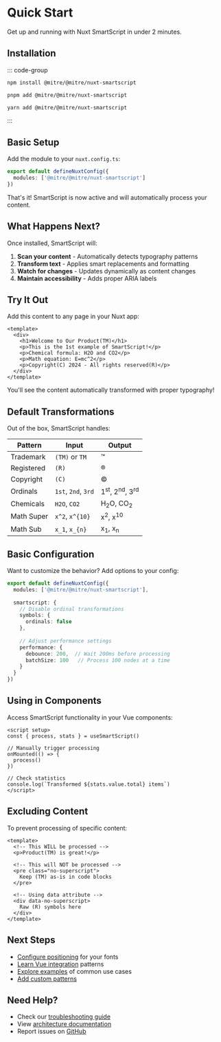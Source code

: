 # Quick Start

Get up and running with Nuxt SmartScript in under 2 minutes.

## Installation

::: code-group

```bash [npm]
npm install @mitre/@mitre/nuxt-smartscript
```

```bash [pnpm]
pnpm add @mitre/@mitre/nuxt-smartscript
```

```bash [yarn]
yarn add @mitre/@mitre/nuxt-smartscript
```

:::

## Basic Setup

Add the module to your `nuxt.config.ts`:

```typescript
export default defineNuxtConfig({
  modules: ['@mitre/@mitre/nuxt-smartscript']
})
```

That's it! SmartScript is now active and will automatically process your content.

## What Happens Next?

Once installed, SmartScript will:

1. **Scan your content** - Automatically detects typography patterns
2. **Transform text** - Applies smart replacements and formatting
3. **Watch for changes** - Updates dynamically as content changes
4. **Maintain accessibility** - Adds proper ARIA labels

## Try It Out

Add this content to any page in your Nuxt app:

```vue
<template>
  <div>
    <h1>Welcome to Our Product(TM)</h1>
    <p>This is the 1st example of SmartScript!</p>
    <p>Chemical formula: H2O and CO2</p>
    <p>Math equation: E=mc^2</p>
    <p>Copyright(C) 2024 - All rights reserved(R)</p>
  </div>
</template>
```

You'll see the content automatically transformed with proper typography!

## Default Transformations

Out of the box, SmartScript handles:

| Pattern | Input | Output |
|---------|-------|--------|
| Trademark | `(TM)` or `TM` | ™ |
| Registered | `(R)` | ® |
| Copyright | `(C)` | © |
| Ordinals | `1st`, `2nd`, `3rd` | 1<sup>st</sup>, 2<sup>nd</sup>, 3<sup>rd</sup> |
| Chemicals | `H2O`, `CO2` | H<sub>2</sub>O, CO<sub>2</sub> |
| Math Super | `x^2`, `x^{10}` | x<sup>2</sup>, x<sup>10</sup> |
| Math Sub | `x_1`, `x_{n}` | x<sub>1</sub>, x<sub>n</sub> |

## Basic Configuration

Want to customize the behavior? Add options to your config:

```typescript
export default defineNuxtConfig({
  modules: ['@mitre/@mitre/nuxt-smartscript'],
  
  smartscript: {
    // Disable ordinal transformations
    symbols: {
      ordinals: false
    },
    
    // Adjust performance settings
    performance: {
      debounce: 200,  // Wait 200ms before processing
      batchSize: 100   // Process 100 nodes at a time
    }
  }
})
```

## Using in Components

Access SmartScript functionality in your Vue components:

```vue
<script setup>
const { process, stats } = useSmartScript()

// Manually trigger processing
onMounted(() => {
  process()
})

// Check statistics
console.log(`Transformed ${stats.value.total} items`)
</script>
```

## Excluding Content

To prevent processing of specific content:

```vue
<template>
  <!-- This WILL be processed -->
  <p>Product(TM) is great!</p>
  
  <!-- This will NOT be processed -->
  <pre class="no-superscript">
    Keep (TM) as-is in code blocks
  </pre>
  
  <!-- Using data attribute -->
  <div data-no-superscript>
    Raw (R) symbols here
  </div>
</template>
```

## Next Steps

- [Configure positioning](/api/configuration) for your fonts
- [Learn Vue integration](/vue-integration) patterns
- [Explore examples](/examples) of common use cases
- [Add custom patterns](/advanced/custom-patterns)

## Need Help?

- Check our [troubleshooting guide](/guide/getting-started#troubleshooting)
- View [architecture documentation](/architecture)
- Report issues on [GitHub](https://github.com/mitre/@mitre/@mitre/nuxt-smartscript/issues)